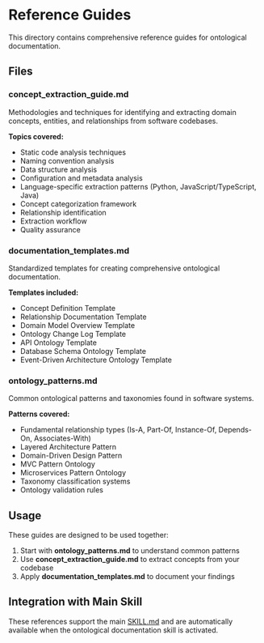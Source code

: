 # Reference Guides

This directory contains comprehensive reference guides for ontological documentation.

## Files

### concept_extraction_guide.md
Methodologies and techniques for identifying and extracting domain concepts, entities, and relationships from software codebases.

**Topics covered:**
- Static code analysis techniques
- Naming convention analysis
- Data structure analysis
- Configuration and metadata analysis
- Language-specific extraction patterns (Python, JavaScript/TypeScript, Java)
- Concept categorization framework
- Relationship identification
- Extraction workflow
- Quality assurance

### documentation_templates.md
Standardized templates for creating comprehensive ontological documentation.

**Templates included:**
- Concept Definition Template
- Relationship Documentation Template
- Domain Model Overview Template
- Ontology Change Log Template
- API Ontology Template
- Database Schema Ontology Template
- Event-Driven Architecture Ontology Template

### ontology_patterns.md
Common ontological patterns and taxonomies found in software systems.

**Patterns covered:**
- Fundamental relationship types (Is-A, Part-Of, Instance-Of, Depends-On, Associates-With)
- Layered Architecture Pattern
- Domain-Driven Design Pattern
- MVC Pattern Ontology
- Microservices Pattern Ontology
- Taxonomy classification systems
- Ontology validation rules

## Usage

These guides are designed to be used together:

1. Start with **ontology_patterns.md** to understand common patterns
2. Use **concept_extraction_guide.md** to extract concepts from your codebase
3. Apply **documentation_templates.md** to document your findings

## Integration with Main Skill

These references support the main [SKILL.md](../SKILL.md) and are automatically available when the ontological documentation skill is activated.
